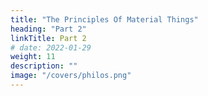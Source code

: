 ```yaml
---
title: "The Principles Of Material Things"
heading: "Part 2"
linkTitle: Part 2
# date: 2022-01-29
weight: 11
description: ""
image: "/covers/philos.png"
---
```




